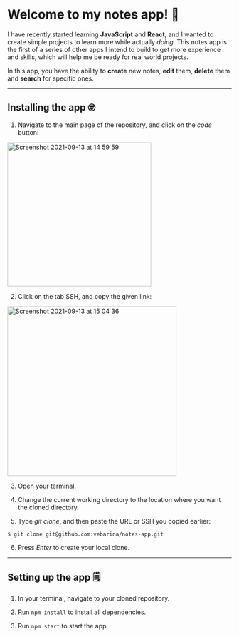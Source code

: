 # Welcome to my notes app! 👋

I have recently started learning **JavaScript** and **React**, and I wanted to create simple projects to learn more while actually *doing*. This notes app is the first of a series of other apps I intend to build to get more experience and skills, which will help me be ready for real world projects.

In this app, you have the ability to **create** new notes, **edit** them, **delete** them and **search** for specific ones.

--------------------------------------------------------------------------------------------------------------------------------------------------------------------

## Installing the app 🤓

1) Navigate to the main page of the repository, and click on the *code* button:

<img width="323" alt="Screenshot 2021-09-13 at 14 59 59" src="https://user-images.githubusercontent.com/64650497/133133580-3105ca66-846d-4710-b7ff-ca869c426f1d.png">

2) Click on the tab SSH, and copy the given link:

<img width="380" alt="Screenshot 2021-09-13 at 15 04 36" src="https://user-images.githubusercontent.com/64650497/133134187-5b3d23f3-760b-4c31-bfc5-4e2005d7825e.png">

3) Open your terminal.

4) Change the current working directory to the location where you want the cloned directory.

5) Type *git clone*, and then paste the URL or SSH you copied earlier:

`$ git clone git@github.com:vebarina/notes-app.git`

6) Press *Enter* to create your local clone.

--------------------------------------------------------------------------------------------------------------------------------------------------------------------
 ## Setting up the app 🗒️
 
1) In your terminal, navigate to your cloned repository.

2) Run `npm install` to install all dependencies.

3) Run `npm start` to start the app. 